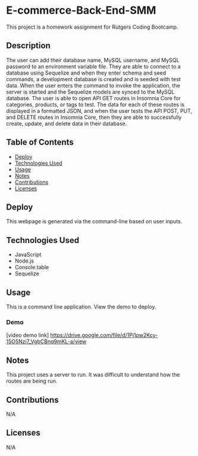 # E-commerce-Back-End-SMM

This project is a homework assignment for Rutgers Coding Bootcamp.

## Description
The user can add their database name, MySQL username, and MySQL password to an environment variable file. They are able to connect to a database using Sequelize
and when they enter schema and seed commands, a development database is created and is seeded with test data. 
When the user enters the command to invoke the application, the server is started and the Sequelize models are synced to the MySQL database. The user is able to open API GET routes in Insomnia Core for categories, products, or tags to test. The data for each of these routes is displayed in a formatted JSON, and when the user tests the API POST, PUT, and DELETE routes in Insomnia Core, then they are able to successfully create, update, and delete data in their database.

## Table of Contents 

* [Deploy](#deploy)
* [Technologies Used](#technologies-used)
* [Usage](#usage)
* [Notes](#notes)
* [Contributions](#contributions)
* [Licenses](#licenses)

## Deploy

This webpage is generated via the command-line based on user inputs.

## Technologies Used

* JavaScript
* Node.js
* Console.table
* Sequelize

## Usage 
This is a command line application. View the demo to deploy.

### Demo
[video demo link] https://drive.google.com/file/d/1Pj1pw2Kcy-15O5Nzi7_VgbCBnq9mKL-a/view

## Notes
This project uses a server to run. It was difficult to understand how the routes are being run.

## Contributions
N/A

## Licenses
N/A
